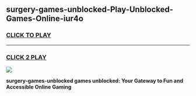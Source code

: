 
## surgery-games-unblocked-Play-Unblocked-Games-Online-iur4o
<h3>
<a href="https://premium76.site?title=surgery-games-unblocked&ref=25A">CLICK TO PLAY</a></h3>
<hr>

<h3>
<a href="https://premium76.site?title=surgery-games-unblocked&ref=25A">CLICK 2 PLAY</a>
  
</h3>

<a href="https://premium76.site?title=surgery-games-unblocked&ref=25A"><img src="https://clearcache.store/games.png"></a>


**surgery-games-unblocked games unblocked: Your Gateway to Fun and Accessible Online Gaming**
